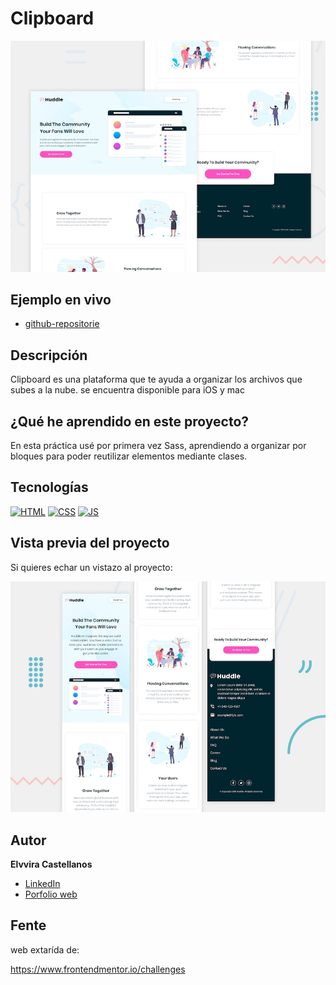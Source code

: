 # Clipboard

![Imagen del proyecto](https://github.com/elvvira/practica-huddle/blob/main/docs/assets/desktop.jpeg?raw=true)

## Ejemplo en vivo

- [github-repositorie](https://github.com/elvvira/practica-Blogr)

## Descripción 

Clipboard es una plataforma que te ayuda a organizar los archivos que subes a la nube. se encuentra disponible para iOS y mac

## ¿Qué he aprendido en este proyecto? 

En esta práctica usé por primera vez Sass, aprendiendo a organizar por bloques para poder reutilizar elementos mediante clases. 

## Tecnologías 

<!-- Iconos sacados de: https://github.com/hendrasob/badges/blob/master/README.md y https://github.com/alexandresanlim/Badges4-README.md-Profile -->

[![HTML](https://img.shields.io/badge/HTML5-E34F26?style=for-the-badge&logo=html5&logoColor=white)](https://es.wikipedia.org/wiki/HTML5)
[![CSS](https://img.shields.io/badge/CSS3-1572B6?style=for-the-badge&logo=css3&logoColor=white)](https://es.wikipedia.org/wiki/CSS)
[![JS](https://img.shields.io/badge/JavaScript-F7DF1E?style=for-the-badge&logo=javascript&logoColor=black)](https://es.wikipedia.org/wiki/JavaScript)

## Vista previa del proyecto

Si quieres echar un vistazo al proyecto:

![Captura del proyecto](https://github.com/elvvira/practica-huddle/blob/main/docs/assets/mobile.jpeg?raw=true)


## Autor 

**Elvvira Castellanos**

- [LinkedIn](https://www.linkedin.com/in/elvvira-castellanos-39293b208/)
- [Porfolio web](https://elvvira.github.io/portfolio-final/)

## Fente
web extarída de:

https://www.frontendmentor.io/challenges
